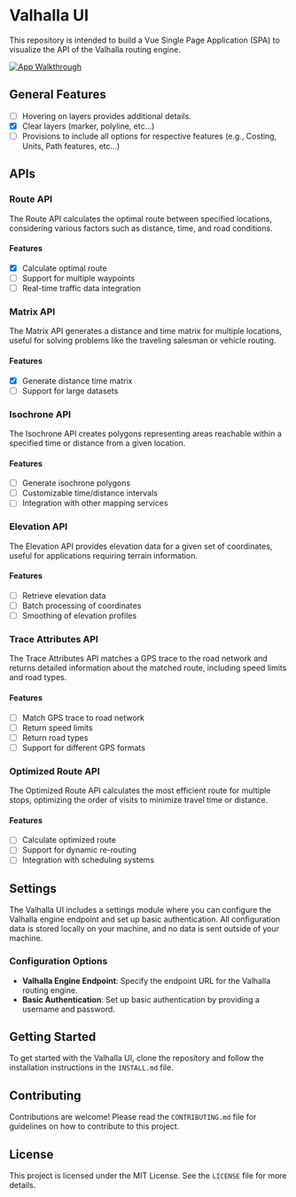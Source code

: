 # Valhalla UI

This repository is intended to build a Vue Single Page Application (SPA) to visualize the API of the Valhalla routing engine.

[![App Walkthrough](https://i9.ytimg.com/vi_webp/ad8RPaYBaTE/mq3.webp?sqp=CKid4bkG-oaymwEmCMACELQB8quKqQMa8AEB-AH-CYAC0AWKAgwIABABGGUgTihRMA8=&rs=AOn4CLAm5m1x4tTEQ3OJpc6h0wOsbiwdDg)](https://youtu.be/ad8RPaYBaTE)

## General Features

- [ ] Hovering on layers provides additional details.
- [x] Clear layers (marker, polyline, etc...)
- [ ] Provisions to include all options for respective features (e.g., Costing, Units, Path features, etc...)

## APIs

### Route API
The Route API calculates the optimal route between specified locations, considering various factors such as distance, time, and road conditions.

#### Features
- [x] Calculate optimal route
- [ ] Support for multiple waypoints
- [ ] Real-time traffic data integration

### Matrix API
The Matrix API generates a distance and time matrix for multiple locations, useful for solving problems like the traveling salesman or vehicle routing.

#### Features
- [X] Generate distance time matrix
- [ ] Support for large datasets

### Isochrone API
The Isochrone API creates polygons representing areas reachable within a specified time or distance from a given location.

#### Features
- [ ] Generate isochrone polygons
- [ ] Customizable time/distance intervals
- [ ] Integration with other mapping services

### Elevation API
The Elevation API provides elevation data for a given set of coordinates, useful for applications requiring terrain information.

#### Features
- [ ] Retrieve elevation data
- [ ] Batch processing of coordinates
- [ ] Smoothing of elevation profiles

### Trace Attributes API
The Trace Attributes API matches a GPS trace to the road network and returns detailed information about the matched route, including speed limits and road types.

#### Features
- [ ] Match GPS trace to road network
- [ ] Return speed limits
- [ ] Return road types
- [ ] Support for different GPS formats

### Optimized Route API
The Optimized Route API calculates the most efficient route for multiple stops, optimizing the order of visits to minimize travel time or distance.

#### Features
- [ ] Calculate optimized route
- [ ] Support for dynamic re-routing
- [ ] Integration with scheduling systems

## Settings

The Valhalla UI includes a settings module where you can configure the Valhalla engine endpoint and set up basic authentication. All configuration data is stored locally on your machine, and no data is sent outside of your machine.

### Configuration Options
- **Valhalla Engine Endpoint**: Specify the endpoint URL for the Valhalla routing engine.
- **Basic Authentication**: Set up basic authentication by providing a username and password.

## Getting Started

To get started with the Valhalla UI, clone the repository and follow the installation instructions in the `INSTALL.md` file.

## Contributing

Contributions are welcome! Please read the `CONTRIBUTING.md` file for guidelines on how to contribute to this project.

## License

This project is licensed under the MIT License. See the `LICENSE` file for more details.
